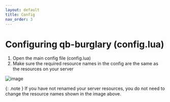 ```yaml
---
layout: default
title: Config
nav_order: 3
---
```


# Configuring qb-burglary (config.lua)

1. Open the main config file (config.lua)
1. Make sure the required resource names in the config are the same as the resources on your server

![image](https://user-images.githubusercontent.com/123037761/213881742-2261f909-2291-47af-b9dc-8b0d14d0561d.png)

{: .note }
If you have not renamed your server resources, you do not need to change the resource names shown in the image above.

